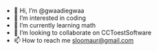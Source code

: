 - 👋 Hi, I’m @gwaadiegwaa
- 👀 I’m interested in coding
- 🌱 I’m currently learning math
- 💞️ I’m looking to collaborate on CCToestSoftware
- 📫 How to reach me sloomaur@gmail.com

<!---
gwaadiegwaa/gwaadiegwaa is a ✨ special ✨ repository because its `README.md` (this file) appears on your GitHub profile.
You can click the Preview link to take a look at your changes.
--->
